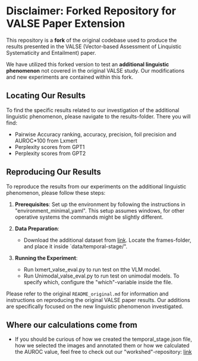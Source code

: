 # Disclaimer: Forked Repository for VALSE Paper Extension

This repository is a **fork** of the original codebase used to produce the results presented in the VALSE (Vector-based Assessment of Linquistic Systematicity and Entailment) paper.

We have utilized this forked version to test an **additional linguistic phenomenon** not covered in the original VALSE study. Our modifications and new experiments are contained within this fork.

## Locating Our Results

To find the specific results related to our investigation of the additional linguistic phenomenon, please navigate to the results-folder. There you will find:

* Pairwise Accuracy ranking, accuracy, precision, foil precision and AUROC*100 from Lxmert 
* Perplexity scores from GPT1
* Perplexity scores from GPT2

## Reproducing Our Results

To reproduce the results from our experiments on the additional linguistic phenomenon, please follow these steps:

1.  **Prerequisites**: Set up the environment by following the instructions in "environment_minimal_yaml". This setup assumes windows, for other operative systems the commands might be slightly different.

2.  **Data Preparation**:
    * Download the additional dataset from [link](https://dreamdragon.github.io/PennAction/). Locate the frames-folder, and place it inside `data/temporal-stage/".
  
3.  **Running the Experiment**:
    * Run lxmert_valse_eval.py to run test on tthe VLM model.
    * Run Unimodal_valse_eval.py to run test on unimodal models. To specify which, configure the "which"-variable inside the file.

Please refer to the original `README_original.md` for information and instructions on reproducing the original VALSE paper results. Our additions are specifically focused on the new linguistic phenomenon investigated.

## Where our calculations come from
* If you should be curious of how we created the temporal_stage.json file, how we selected the images and annotated them or how we calculated the AUROC value, feel free to check out our "workshed"-repository: [link](https://github.com/robinsvahn/ActionState)